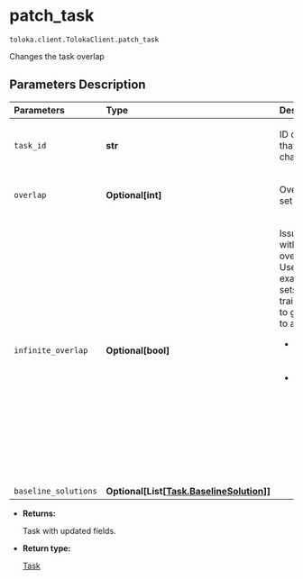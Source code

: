 # patch_task
`toloka.client.TolokaClient.patch_task`

Changes the task overlap

## Parameters Description

| Parameters | Type | Description |
| :----------| :----| :-----------|
`task_id`|**str**|<p>ID of the task that will be changed.</p>
`overlap`|**Optional\[int\]**|<p>Overlapping a set of tasks.</p>
`infinite_overlap`|**Optional\[bool\]**|<p>Issue a task with infinite overlap. Used, for example, for sets of training tasks to give them to all users:<ul><li>True - Set infinite overlap.</li><li>False - Leave the overlap specified for the task or pool. Default Behaviour.</li></ul></p>
`baseline_solutions`|**Optional\[List\[[Task.BaselineSolution](toloka.client.task.Task.BaselineSolution.md)\]\]**|<p></p>

* **Returns:**

  Task with updated fields.

* **Return type:**

  [Task](toloka.client.task.Task.md)
